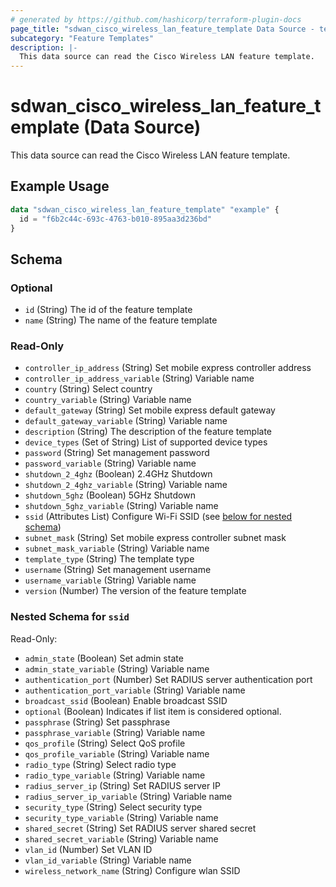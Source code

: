 ```yaml
---
# generated by https://github.com/hashicorp/terraform-plugin-docs
page_title: "sdwan_cisco_wireless_lan_feature_template Data Source - terraform-provider-sdwan"
subcategory: "Feature Templates"
description: |-
  This data source can read the Cisco Wireless LAN feature template.
---
```


# sdwan_cisco_wireless_lan_feature_template (Data Source)

This data source can read the Cisco Wireless LAN feature template.

## Example Usage

```terraform
data "sdwan_cisco_wireless_lan_feature_template" "example" {
  id = "f6b2c44c-693c-4763-b010-895aa3d236bd"
}
```

<!-- schema generated by tfplugindocs -->
## Schema

### Optional

- `id` (String) The id of the feature template
- `name` (String) The name of the feature template

### Read-Only

- `controller_ip_address` (String) Set mobile express controller address
- `controller_ip_address_variable` (String) Variable name
- `country` (String) Select country
- `country_variable` (String) Variable name
- `default_gateway` (String) Set mobile express default gateway
- `default_gateway_variable` (String) Variable name
- `description` (String) The description of the feature template
- `device_types` (Set of String) List of supported device types
- `password` (String) Set management password
- `password_variable` (String) Variable name
- `shutdown_2_4ghz` (Boolean) 2.4GHz Shutdown
- `shutdown_2_4ghz_variable` (String) Variable name
- `shutdown_5ghz` (Boolean) 5GHz Shutdown
- `shutdown_5ghz_variable` (String) Variable name
- `ssid` (Attributes List) Configure Wi-Fi SSID (see [below for nested schema](#nestedatt--ssid))
- `subnet_mask` (String) Set mobile express controller subnet mask
- `subnet_mask_variable` (String) Variable name
- `template_type` (String) The template type
- `username` (String) Set management username
- `username_variable` (String) Variable name
- `version` (Number) The version of the feature template

<a id="nestedatt--ssid"></a>
### Nested Schema for `ssid`

Read-Only:

- `admin_state` (Boolean) Set admin state
- `admin_state_variable` (String) Variable name
- `authentication_port` (Number) Set RADIUS server authentication port
- `authentication_port_variable` (String) Variable name
- `broadcast_ssid` (Boolean) Enable broadcast SSID
- `optional` (Boolean) Indicates if list item is considered optional.
- `passphrase` (String) Set passphrase
- `passphrase_variable` (String) Variable name
- `qos_profile` (String) Select QoS profile
- `qos_profile_variable` (String) Variable name
- `radio_type` (String) Select radio type
- `radio_type_variable` (String) Variable name
- `radius_server_ip` (String) Set RADIUS server IP
- `radius_server_ip_variable` (String) Variable name
- `security_type` (String) Select security type
- `security_type_variable` (String) Variable name
- `shared_secret` (String) Set RADIUS server shared secret
- `shared_secret_variable` (String) Variable name
- `vlan_id` (Number) Set VLAN ID
- `vlan_id_variable` (String) Variable name
- `wireless_network_name` (String) Configure wlan SSID

